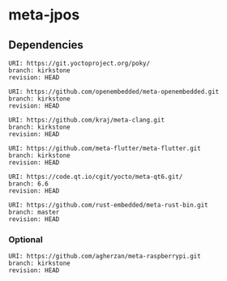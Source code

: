 # meta-jpos

## Dependencies

    URI: https://git.yoctoproject.org/poky/
    branch: kirkstone
    revision: HEAD

    URI: https://github.com/openembedded/meta-openembedded.git
    branch: kirkstone
    revision: HEAD

    URI: https://github.com/kraj/meta-clang.git
    branch: kirkstone
    revision: HEAD

    URI: https://github.com/meta-flutter/meta-flutter.git
    branch: kirkstone
    revision: HEAD

    URI: https://code.qt.io/cgit/yocto/meta-qt6.git/
    branch: 6.6
    revision: HEAD

    URI: https://github.com/rust-embedded/meta-rust-bin.git
    branch: master
    revision: HEAD

### Optional

    URI: https://github.com/agherzan/meta-raspberrypi.git
    branch: kirkstone
    revision: HEAD
